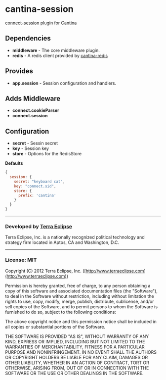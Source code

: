 cantina-session
===============

[connect-session](http://www.senchalabs.org/connect/middleware-session.html)
plugin for [Cantina](https://github.com/cantina/cantina)

Dependencies
------------
- **middleware** - The core middleware plugin.
- **redis** - A redis client provided by [cantina-redis](https://github.com/cantina/cantina-redis)

Provides
--------
- **app.session** - Session configuration and handlers.

Adds Middleware
---------------
- **connect.cookieParser**
- **connect.session**

Configuration
-------------
- **secret** - Sessin secret
- **key** - Session key
- **store** - Options for the RedisStore

**Defaults**
```js
{
  session: {
    secret: "keyboard cat",
    key: "connect.sid",
    store: {
      prefix: 'cantina'
    }
  }
}
```

- - -

### Developed by [Terra Eclipse](http://www.terraeclipse.com)
Terra Eclipse, Inc. is a nationally recognized political technology and
strategy firm located in Aptos, CA and Washington, D.C.

- - -
### License: MIT
Copyright (C) 2012 Terra Eclipse, Inc. ([http://www.terraeclipse.com](http://www.terraeclipse.com))

Permission is hereby granted, free of charge, to any person obtaining a copy
of this software and associated documentation files (the "Software"), to deal
in the Software without restriction, including without limitation the rights
to use, copy, modify, merge, publish, distribute, sublicense, and/or sell
copies of the Software, and to permit persons to whom the Software is furnished
to do so, subject to the following conditions:

The above copyright notice and this permission notice shall be included in
all copies or substantial portions of the Software.

THE SOFTWARE IS PROVIDED "AS IS", WITHOUT WARRANTY OF ANY KIND, EXPRESS OR
IMPLIED, INCLUDING BUT NOT LIMITED TO THE WARRANTIES OF MERCHANTABILITY,
FITNESS FOR A PARTICULAR PURPOSE AND NONINFRINGEMENT. IN NO EVENT SHALL THE
AUTHORS OR COPYRIGHT HOLDERS BE LIABLE FOR ANY CLAIM, DAMAGES OR OTHER
LIABILITY, WHETHER IN AN ACTION OF CONTRACT, TORT OR OTHERWISE, ARISING FROM,
OUT OF OR IN CONNECTION WITH THE SOFTWARE OR THE USE OR OTHER DEALINGS IN THE
SOFTWARE.
